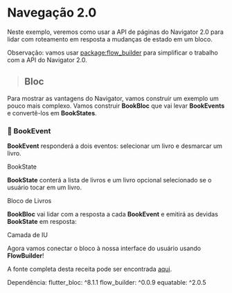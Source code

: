 <!-- # navigation_2dot0

A new Flutter project.

## Getting Started

This project is a starting point for a Flutter application.

A few resources to get you started if this is your first Flutter project:

- [Lab: Write your first Flutter app](https://docs.flutter.dev/get-started/codelab)
- [Cookbook: Useful Flutter samples](https://docs.flutter.dev/cookbook)

For help getting started with Flutter development, view the
[online documentation](https://docs.flutter.dev/), which offers tutorials,
samples, guidance on mobile development, and a full API reference. -->

# Navegação 2.0

Neste exemplo, veremos como usar a API de páginas do Navigator 2.0 para lidar com roteamento em resposta a mudanças de estado em um bloco.

Observação: vamos usar [package:flow_builder](https://pub.dev/packages/flow_builder) para simplificar o trabalho com a API do Navigator 2.0.

> ## Bloc

Para mostrar as vantagens do Navigator, vamos construir um exemplo um pouco mais complexo. Vamos construir **BookBloc** que vai levar **BookEvents** e convertê-los em **BookStates**.

### :pushpin: BookEvent

**BookEvent** responderá a dois eventos: selecionar um livro e desmarcar um livro.

BookState

**BookState** conterá a lista de livros e um livro opcional selecionado se o usuário tocar em um livro.

Bloco de Livros

**BookBloc** vai lidar com a resposta a cada **BookEvent** e emitirá as devidas **BookState** em resposta:

Camada de IU

Agora vamos conectar o bloco à nossa interface do usuário usando **FlowBuilder**!

A fonte completa desta receita pode ser encontrada [aqui](https://gist.github.com/felangel/bd3cf504a10c0763a32f7a94e2649369).

Dependência:
    flutter_bloc: ^8.1.1
    flow_builder: ^0.0.9
    equatable: ^2.0.5
